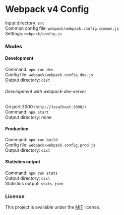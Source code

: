 # Webpack v4 Config

Input directory: `src`  
Common config file: `webpack/webpack.config.common.js`  
Settings: `webpack/config.js` 

### Modes

#### Development

Command: `npm run dev`  
Config file: `webpack/webpack.config.dev.js`  
Output directory: `dist`  

###### Development with webpack-dev-server
On port 3000 (`http://localhost:3000/`)   
Command: `npm start`  
Output directory: none  

#### Production

Command: `npm run build`  
Config file: `webpack/webpack.config.prod.js`  
Output directory: `dist`  

#### Statistics output

Command: `npm run stats`  
Output directory: `dist`  
Statistics output: `stats.json`

### License
This project is available under the [MIT](./license) license. 
